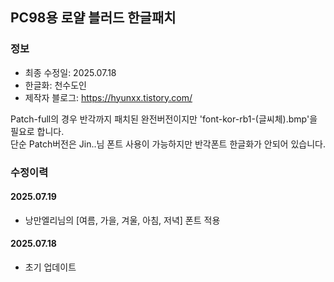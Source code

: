 ## PC98용 로얄 블러드 한글패치
### 정보
* 최종 수정일: 2025.07.18
* 한글화: 천수도인
* 제작자 블로그: https://hyunxx.tistory.com/

Patch-full의 경우 반각까지 패치된 완전버전이지만 'font-kor-rb1-(글씨체).bmp'을 필요로 합니다.<br>
단순 Patch버전은 Jin..님 폰트 사용이 가능하지만 반각폰트 한글화가 안되어 있습니다.<br>

### 수정이력
#### 2025.07.19
* 낭만엘리님의 [여름, 가을, 겨울, 아침, 저녁] 폰트 적용
#### 2025.07.18
* 초기 업데이트